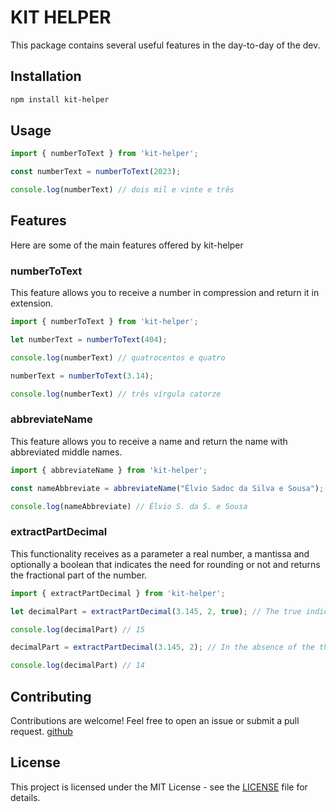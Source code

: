 # KIT HELPER

This package contains several useful features in the day-to-day of the dev.

## Installation

```bash
npm install kit-helper
```

## Usage

```typescript
import { numberToText } from 'kit-helper';

const numberText = numberToText(2023);

console.log(numberText) // dois mil e vinte e três
```

## Features

Here are some of the main features offered by kit-helper

### numberToText

This feature allows you to receive a number in compression and return it in extension.

```typescript
import { numberToText } from 'kit-helper';

let numberText = numberToText(404);

console.log(numberText) // quatrocentos e quatro

numberText = numberToText(3.14);

console.log(numberText) // três vírgula catorze
```
### abbreviateName

This feature allows you to receive a name and return the name with abbreviated middle names.


```typescript
import { abbreviateName } from 'kit-helper';

const nameAbbreviate = abbreviateName("Élvio Sadoc da Silva e Sousa");

console.log(nameAbbreviate) // Élvio S. da S. e Sousa
```

### extractPartDecimal

This functionality receives as a parameter a real number, a mantissa and optionally a boolean that 
indicates the need for rounding or not and returns the fractional part of the number.

```typescript
import { extractPartDecimal } from 'kit-helper';

let decimalPart = extractPartDecimal(3.145, 2, true); // The true indicates that we want to round

console.log(decimalPart) // 15

decimalPart = extractPartDecimal(3.145, 2); // In the absence of the third parameter, it is understood that you do not want to round

console.log(decimalPart) // 14
```

## Contributing

Contributions are welcome! Feel free to open an issue or submit a pull request. [github](https://github.com/ManuelismoXp/kit-helper)


## License

This project is licensed under the MIT License - see the [LICENSE](https://opensource.org/license/mit/) file for details.